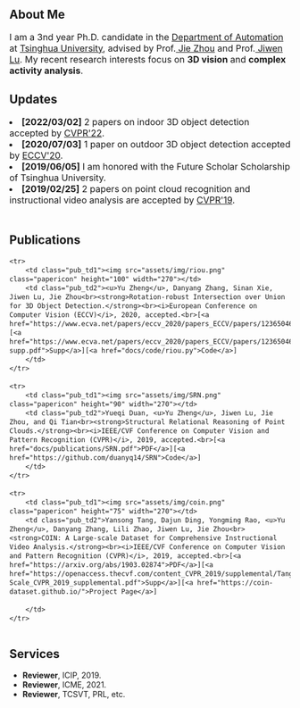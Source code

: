 ---
---


<h2>About Me</h2>
<font size="3">I am a 3nd year Ph.D. candidate in the <a href="http://www.au.tsinghua.edu.cn/publish/auen/index.html"> Department 
of Automation</a> at <a href="https://www.tsinghua.edu.cn/publish/thu2018en/index.html"> Tsinghua University</a>, advised by 
Prof.<a href="https://www.tsinghua.edu.cn/publish/auen/1713/2011/20110506105532098625469/20110506105532098625469_.html"> Jie Zhou</a> and Prof.<a href="http://ivg.au.tsinghua.edu.cn/Jiwen_Lu/"> Jiwen Lu</a>. My recent 
research interests focus on <strong>3D vision</strong> and <strong>complex activity analysis</strong>.</font>
<br />
<h2>Updates</h2>
<font size="3"><li><strong>[2022/03/02]</strong> 2 papers on indoor 3D object detection accepted by <a href="https://cvpr2022.thecvf.com/"> CVPR'22</a>.</li></font>
<font size="3"><li><strong>[2020/07/03]</strong> 1 paper on outdoor 3D object detection accepted by <a href="https://eccv2020.eu/"> ECCV'20</a>.</li></font>
<font size="3"><li><strong>[2019/06/05]</strong> I am honored with the Future Scholar Scholarship of Tsinghua University.</li></font>
<font size="3"><li><strong>[2019/02/25]</strong> 2 papers on point cloud recognition and instructional video analysis are accepted by <a href="http://cvpr2019.thecvf.com/"> CVPR'19</a>.</li></font>
<br />
<h2>Publications</h2>
<table class="pub_table">
<tbody>

	<tr>
		<td class="pub_td1"><img src="assets/img/riou.png" class="papericon" height="100" width="270"></td>
        <td class="pub_td2"><u>Yu Zheng</u>, Danyang Zhang, Sinan Xie, Jiwen Lu, Jie Zhou<br><strong>Rotation-robust Intersection over Union for 3D Object Detection.</strong><br><i>European Conference on Computer Vision (ECCV)</i>, 2020, accepted.<br>[<a href="https://www.ecva.net/papers/eccv_2020/papers_ECCV/papers/123650460.pdf">PDF</a>][<a href="https://www.ecva.net/papers/eccv_2020/papers_ECCV/papers/123650460-supp.pdf">Supp</a>][<a href="docs/code/riou.py">Code</a>]
		</td>
	</tr>

    <tr>
		<td class="pub_td1"><img src="assets/img/SRN.png" class="papericon" height="90" width="270"></td>
        <td class="pub_td2">Yueqi Duan, <u>Yu Zheng</u>, Jiwen Lu, Jie Zhou, and Qi Tian<br><strong>Structural Relational Reasoning of Point Clouds.</strong><br><i>IEEE/CVF Conference on Computer Vision and Pattern Recognition (CVPR)</i>, 2019, accepted.<br>[<a href="docs/publications/SRN.pdf">PDF</a>][<a href="https://github.com/duanyq14/SRN">Code</a>]
		</td>
	</tr>
	
	<tr>
		<td class="pub_td1"><img src="assets/img/coin.png" class="papericon" height="75" width="270"></td>
        <td class="pub_td2">Yansong Tang, Dajun Ding, Yongming Rao, <u>Yu Zheng</u>, Danyang Zhang, Lili Zhao, Jiwen Lu, Jie Zhou<br><strong>COIN: A Large-scale Dataset for Comprehensive Instructional Video Analysis.</strong><br><i>IEEE/CVF Conference on Computer Vision and Pattern Recognition (CVPR)</i>, 2019, accepted.<br>[<a href="https://arxiv.org/abs/1903.02874">PDF</a>][<a href="https://openaccess.thecvf.com/content_CVPR_2019/supplemental/Tang_COIN_A_Large-Scale_CVPR_2019_supplemental.pdf">Supp</a>][<a href="https://coin-dataset.github.io/">Project Page</a>]

		</td>
	</tr>
</tbody>
</table>
                    
<h2>Services</h2>                          
<ul>
    <li><b>Reviewer</b>, ICIP, 2019.</li>
    <li><b>Reviewer</b>, ICME, 2021.</li>
    <li><b>Reviewer</b>, TCSVT, PRL, etc.</li>
</ul>
